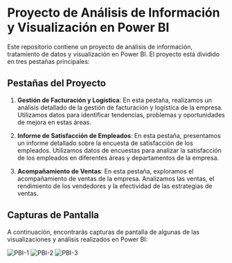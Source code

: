 # Proyecto de Análisis de Información y Visualización en Power BI

Este repositorio contiene un proyecto de análisis de información, tratamiento de datos y visualización en Power BI. El proyecto está dividido en tres pestañas principales:

## Pestañas del Proyecto

1. **Gestión de Facturación y Logística**: En esta pestaña, realizamos un análisis detallado de la gestión de facturación y logística de la empresa. Utilizamos datos para identificar tendencias, problemas y oportunidades de mejora en estas áreas.

2. **Informe de Satisfacción de Empleados**: En esta pestaña, presentamos un informe detallado sobre la encuesta de satisfacción de los empleados. Utilizamos datos de encuestas para analizar la satisfacción de los empleados en diferentes áreas y departamentos de la empresa.

3. **Acompañamiento de Ventas**: En esta pestaña, exploramos el acompañamiento de ventas de la empresa. Analizamos las ventas, el rendimiento de los vendedores y la efectividad de las estrategias de ventas.

## Capturas de Pantalla

A continuación, encontrarás capturas de pantalla de algunas de las visualizaciones y análisis realizados en Power BI:

![PBI-1](https://github.com/Jdre20/Gestion-de-facturas-y-logistica-PBI/assets/109992025/e597eb5f-de2b-433c-b2d7-5933b9bd27c8)
![PBI-2](https://github.com/Jdre20/Gestion-de-facturas-y-logistica-PBI/assets/109992025/dcf33091-4f87-4d5a-9dfb-61393691582b)
![PBI-3](https://github.com/Jdre20/Gestion-de-facturas-y-logistica-PBI/assets/109992025/89d1d892-2585-413d-b5b2-a5fa6c64bc32)

